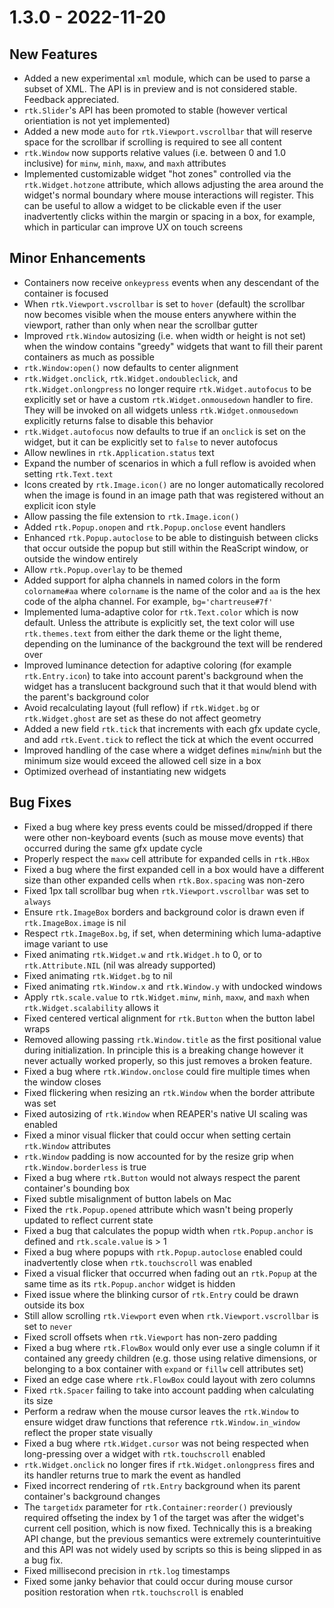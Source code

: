 # 1.3.0 - 2022-11-20

## New Features

* Added a new experimental `xml` module, which can be used to parse a subset of XML. The API is in preview and is not considered stable. Feedback appreciated.
* `rtk.Slider`'s API has been promoted to stable (however vertical orientiation is not yet implemented)
* Added a new mode `auto` for `rtk.Viewport.vscrollbar` that will reserve space for the scrollbar if scrolling is required to see all content
* `rtk.Window` now supports relative values (i.e. between 0 and 1.0 inclusive) for `minw`, `minh`, `maxw`, and `maxh` attributes
* Implemented customizable widget "hot zones" controlled via the `rtk.Widget.hotzone` attribute, which allows adjusting the area around the widget's normal boundary where mouse interactions will register. This can be useful to allow a widget to be clickable even if the user inadvertently clicks within the margin or spacing in a box, for example, which in particular can improve UX on touch screens


## Minor Enhancements

* Containers now receive `onkeypress` events when any descendant of the container is focused
* When `rtk.Viewport.vscrollbar` is set to `hover` (default) the scrollbar now becomes visible when the mouse enters anywhere within the viewport, rather than only when near the scrollbar gutter
* Improved `rtk.Window` autosizing (i.e. when width or height is not set) when the window contains "greedy" widgets that want to fill their parent containers as much as possible
* `rtk.Window:open()` now defaults to center alignment
* `rtk.Widget.onclick`, `rtk.Widget.ondoubleclick`, and `rtk.Widget.onlongpress` no longer require `rtk.Widget.autofocus` to be explicitly set or have a custom `rtk.Widget.onmousedown` handler to fire. They will be invoked on all widgets unless `rtk.Widget.onmousedown` explicitly returns false to disable this behavior
* `rtk.Widget.autofocus` now defaults to true if an `onclick` is set on the widget, but it can be explicitly set to `false` to never autofocus
* Allow newlines in `rtk.Application.status` text
* Expand the number of scenarios in which a full reflow is avoided when setting `rtk.Text.text`
* Icons created by `rtk.Image.icon()` are no longer automatically recolored when the image is found in an image path that was registered without an explicit icon style
* Allow passing the file extension to `rtk.Image.icon()`
* Added `rtk.Popup.onopen` and `rtk.Popup.onclose` event handlers
* Enhanced `rtk.Popup.autoclose` to be able to distinguish between clicks that occur outside the popup but still within the ReaScript window, or outside the window entirely
* Allow `rtk.Popup.overlay` to be themed
* Added support for alpha channels in named colors in the form `colorname#aa` where `colorname` is the name of the color and `aa` is the hex code of the alpha channel.  For example, `bg='chartreuse#7f'`
* Implemented luma-adaptive color for `rtk.Text.color` which is now default. Unless the attribute is explicitly set, the text color will use `rtk.themes.text` from either the dark theme or the light theme, depending on the luminance of the background the text will be rendered over
* Improved luminance detection for adaptive coloring (for example `rtk.Entry.icon`) to take into account parent's background when the widget has a translucent background such that it that would blend with the parent's background color
* Avoid recalculating layout (full reflow) if `rtk.Widget.bg` or `rtk.Widget.ghost` are set as these do not affect geometry
* Added a new field `rtk.tick` that increments with each gfx update cycle, and add `rtk.Event.tick` to reflect the tick at which the event occurred
* Improved handling of the case where a widget defines `minw`/`minh` but the minimum size would exceed the allowed cell size in a box
* Optimized overhead of instantiating new widgets


## Bug Fixes

* Fixed a bug where key press events could be missed/dropped if there were other non-keyboard events (such as mouse move events) that occurred during the same gfx update cycle
* Properly respect the `maxw` cell attribute for expanded cells in `rtk.HBox`
* Fixed a bug where the first expanded cell in a box would have a different size than other expanded cells when `rtk.Box.spacing` was non-zero
* Fixed 1px tall scrollbar bug when `rtk.Viewport.vscrollbar` was set to `always`
* Ensure `rtk.ImageBox` borders and background color is drawn even if `rtk.ImageBox.image` is nil
* Respect `rtk.ImageBox.bg`, if set, when determining which luma-adaptive image variant to use
* Fixed animating `rtk.Widget.w` and `rtk.Widget.h` to 0, or to `rtk.Attribute.NIL` (nil was already supported)
* Fixed animating `rtk.Widget.bg` to nil
* Fixed animating `rtk.Window.x` and `rtk.Window.y` with undocked windows
* Apply `rtk.scale.value` to `rtk.Widget.minw`, `minh`, `maxw`, and `maxh` when `rtk.Widget.scalability` allows it
* Fixed centered vertical alignment for `rtk.Button` when the button label wraps
* Removed allowing passing `rtk.Window.title` as the first positional value during initialization. In principle this is a breaking change however it never actually worked properly, so this just removes a broken feature.
* Fixed a bug where `rtk.Window.onclose` could fire multiple times when the window closes
* Fixed flickering when resizing an `rtk.Window` when the border attribute was set
* Fixed autosizing of `rtk.Window` when REAPER's native UI scaling was enabled
* Fixed a minor visual flicker that could occur when setting certain `rtk.Window` attributes
* `rtk.Window` padding is now accounted for by the resize grip when `rtk.Window.borderless` is true
* Fixed a bug where `rtk.Button` would not always respect the parent container's bounding box
* Fixed subtle misalignment of button labels on Mac
* Fixed the `rtk.Popup.opened` attribute which wasn't being properly updated to reflect current state
* Fixed a bug that calculates the popup width when `rtk.Popup.anchor` is defined and `rtk.scale.value` is > 1
* Fixed a bug where popups with `rtk.Popup.autoclose` enabled could inadvertently close when `rtk.touchscroll` was enabled
* Fixed a visual flicker that occurred when fading out an `rtk.Popup` at the same time as its `rtk.Popup.anchor` widget is hidden
* Fixed issue where the blinking cursor of `rtk.Entry` could be drawn outside its box
* Still allow scrolling `rtk.Viewport` even when `rtk.Viewport.vscrollbar` is set to `never`
* Fixed scroll offsets when `rtk.Viewport` has non-zero padding
* Fixed a bug where `rtk.FlowBox` would only ever use a single column if it contained any greedy children (e.g. those using relative dimensions, or belonging to a box container with `expand` or `fillw` cell attributes set)
* Fixed an edge case where `rtk.FlowBox` could layout with zero columns
* Fixed `rtk.Spacer` failing to take into account padding when calculating its size
* Perform a redraw when the mouse cursor leaves the `rtk.Window` to ensure widget draw functions that reference `rtk.Window.in_window` reflect the proper state visually
* Fixed a bug where `rtk.Widget.cursor` was not being respected when long-pressing over a widget with `rtk.touchscroll` enabled
* `rtk.Widget.onclick` no longer fires if `rtk.Widget.onlongpress` fires and its handler returns true to mark the event as handled
* Fixed incorrect rendering of `rtk.Entry` background when its parent container's background changes
* The `targetidx` parameter for `rtk.Container:reorder()` previously required offseting the index by 1 of the target was after the widget's current cell position, which is now fixed. Technically this is a breaking API change, but the previous semantics were extremely counterintuitive and this API was not widely used by scripts so this is being slipped in as a bug fix.
* Fixed millisecond precision in `rtk.log` timestamps
* Fixed some janky behavior that could occur during mouse cursor position restoration when `rtk.touchscroll` is enabled


